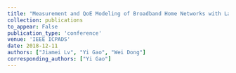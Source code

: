 ```yaml
---
title: "Measurement and QoE Modeling of Broadband Home Networks with Large-Scale Crowdsourcing"
collection: publications
to_appear: False
publication_type: 'conference'
venue: 'IEEE ICPADS'
date: 2018-12-11
authors: ["Jiamei Lv", "Yi Gao", "Wei Dong"]
corresponding_authors: ["Yi Gao"]
---
```


